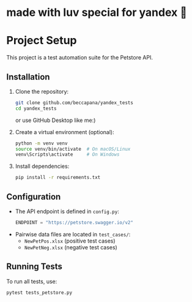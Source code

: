 # made with luv special for yandex 💛

# Project Setup

This project is a test automation suite for the Petstore API.

## Installation

1. Clone the repository:
   ```sh
   git clone github.com/beccapana/yandex_tests
   cd yandex_tests
   ```
   or use GitHub Desktop like me:)
   
3. Create a virtual environment (optional):
   ```sh
   python -m venv venv
   source venv/bin/activate  # On macOS/Linux
   venv\Scripts\activate     # On Windows
   ```
4. Install dependencies:
   ```sh
   pip install -r requirements.txt
   ```

## Configuration

- The API endpoint is defined in `config.py`:
  ```python
  ENDPOINT = "https://petstore.swagger.io/v2"
  ```
- Pairwise data files are located in `test_cases/`:
  - `NewPetPos.xlsx` (positive test cases)
  - `NewPetNeg.xlsx` (negative test cases)

## Running Tests

To run all tests, use:
```sh
pytest tests_petstore.py
```